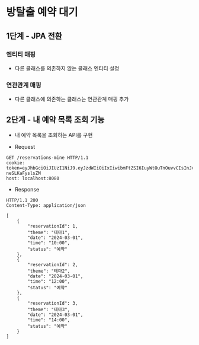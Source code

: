 # 방탈출 예약 대기

## 1단계 - JPA 전환

### 엔티티 매핑 
- 다른 클래스를 의존하지 않는 클래스 엔티티 설정
  
### 연관관계 매핑
- 다른 클래스에 의존하는 클래스는 연관관계 매핑 추가

## 2단계 - 내 예약 목록 조회 기능
- 내 예약 목록을 조회하는 API를 구현
  
- Request
```
GET /reservations-mine HTTP/1.1
cookie: token=eyJhbGciOiJIUzI1NiJ9.eyJzdWIiOiIxIiwibmFtZSI6IuyWtOuTnOuvvCIsInJvbGUiOiJBRE1JTiJ9.vcK93ONRQYPFCxT5KleSM6b7cl1FE-neSLKaFyslsZM
host: localhost:8080
```
- Response
```
HTTP/1.1 200 
Content-Type: application/json

[
    {
        "reservationId": 1,
        "theme": "테마1",
        "date": "2024-03-01",
        "time": "10:00",
        "status": "예약"
    },
    {
        "reservationId": 2,
        "theme": "테마2",
        "date": "2024-03-01",
        "time": "12:00",
        "status": "예약"
    },
    {
        "reservationId": 3,
        "theme": "테마3",
        "date": "2024-03-01",
        "time": "14:00",
        "status": "예약"
    }
]
```
